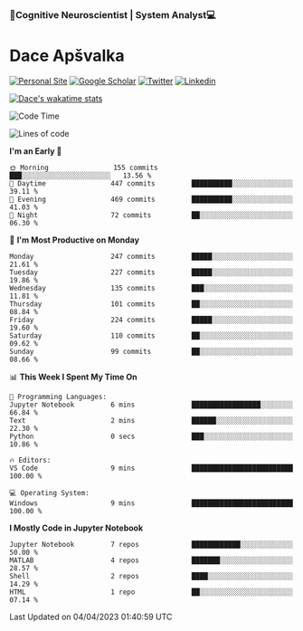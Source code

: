 ### 🧠Cognitive Neuroscientist | System Analyst💻
# Dace Apšvalka

[![Personal Site](https://img.shields.io/badge/website-teal?style=for-the-badge&logo=About.me&logoColor=white)](https://dcdace.net/)
[![Google Scholar](https://img.shields.io/badge/Scholar-yellow?style=for-the-badge&logo=googlescholar&logoColor=ffffff)](https://scholar.google.com/citations?hl=en&user=W8q0HBkAAAAJ&view_op=list_works&sortby=pubdate)
[![Twitter](https://img.shields.io/badge/Twitter-1DA1F2?logo=twitter&logoColor=white&style=for-the-badge)](https://twitter.com/dcdace)
[![Linkedin](https://img.shields.io/badge/linkedin-0077B5?logo=linkedin&logoColor=white&style=for-the-badge)](https://www.linkedin.com/in/dace-apsvalka/)

[![Dace's wakatime stats](https://github-readme-stats.vercel.app/api/wakatime?username=dcdace&theme=react&layout=compact&custom_title=Coding+past+7+days&v=2)](https://github.com/dcdace/dcdace)

<!--
[![github](https://img.shields.io/github/followers/dcdace?logo=github&style=plastic)](https://github.com/dcdace?tab=followers "GitHub followers")
[![wakatime](https://wakatime.com/badge/user/6e7556d3-b1db-4eef-a7e8-9bad735fc27e.svg?style=plastic?v=2)](https://wakatime.com/@6e7556d3-b1db-4eef-a7e8-9bad735fc27e "Total time coded since Feb 28 2022")

[![twitter](https://img.shields.io/twitter/follow/dcdace?label=followers&logo=twitter&color=%23007ec6&style=plastic)](https://twitter.com/dcdace "Twitter followers")

[![Dace's languages](https://github-readme-stats-one-nu-13.vercel.app/api/top-langs/?username=dcdace&langs_count=10&theme=nord&layout=compact)](https://github.com/anuraghazra/github-readme-stats) 
[![Dace's GitHub stats](https://github-readme-stats-one-nu-13.vercel.app/api?username=dcdace&theme=dracula&hide=prs,issues&count_private=true&show_icons=true&hide_rank=true&include_all_commits=true&hide_title=false&custom_title=GitHub+Stats)](https://github.com/anuraghazra/github-readme-stats)
-->

<!--START_SECTION:waka-->
![Code Time](http://img.shields.io/badge/Code%20Time-172%20hrs%2047%20mins-blue)

![Lines of code](https://img.shields.io/badge/From%20Hello%20World%20I%27ve%20Written-745.9%20thousand%20lines%20of%20code-blue)

**I'm an Early 🐤** 

```text
🌞 Morning                155 commits         ███░░░░░░░░░░░░░░░░░░░░░░   13.56 % 
🌆 Daytime                447 commits         ██████████░░░░░░░░░░░░░░░   39.11 % 
🌃 Evening                469 commits         ██████████░░░░░░░░░░░░░░░   41.03 % 
🌙 Night                  72 commits          ██░░░░░░░░░░░░░░░░░░░░░░░   06.30 % 
```
📅 **I'm Most Productive on Monday** 

```text
Monday                   247 commits         █████░░░░░░░░░░░░░░░░░░░░   21.61 % 
Tuesday                  227 commits         █████░░░░░░░░░░░░░░░░░░░░   19.86 % 
Wednesday                135 commits         ███░░░░░░░░░░░░░░░░░░░░░░   11.81 % 
Thursday                 101 commits         ██░░░░░░░░░░░░░░░░░░░░░░░   08.84 % 
Friday                   224 commits         █████░░░░░░░░░░░░░░░░░░░░   19.60 % 
Saturday                 110 commits         ██░░░░░░░░░░░░░░░░░░░░░░░   09.62 % 
Sunday                   99 commits          ██░░░░░░░░░░░░░░░░░░░░░░░   08.66 % 
```


📊 **This Week I Spent My Time On** 

```text
💬 Programming Languages: 
Jupyter Notebook         6 mins              █████████████████░░░░░░░░   66.84 % 
Text                     2 mins              ██████░░░░░░░░░░░░░░░░░░░   22.30 % 
Python                   0 secs              ███░░░░░░░░░░░░░░░░░░░░░░   10.86 % 

🔥 Editors: 
VS Code                  9 mins              █████████████████████████   100.00 % 

💻 Operating System: 
Windows                  9 mins              █████████████████████████   100.00 % 
```

**I Mostly Code in Jupyter Notebook** 

```text
Jupyter Notebook         7 repos             ████████████░░░░░░░░░░░░░   50.00 % 
MATLAB                   4 repos             ███████░░░░░░░░░░░░░░░░░░   28.57 % 
Shell                    2 repos             ████░░░░░░░░░░░░░░░░░░░░░   14.29 % 
HTML                     1 repo              ██░░░░░░░░░░░░░░░░░░░░░░░   07.14 % 
```




 Last Updated on 04/04/2023 01:40:59 UTC
<!--END_SECTION:waka-->

